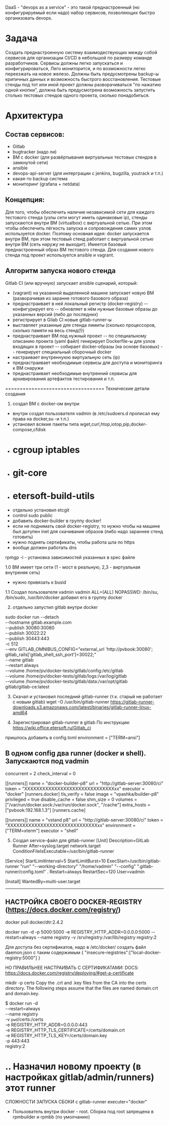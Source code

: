 DaaS - "devops as a service" - это такой преднастроенный (но конфигурируемый если надо) набор сервисов,
позволяющих быстро организовать devops.

Задача
======
Создать преднастроенную систему взаимодествующих между собой сервисов для организации CI/CD
в небольшой по размеру команде разработчиков. Сервисы должны легко запускаться и конфигурироваться,
Лего мониторится, и по возможности легко переезжать на новое железо.
Должны быть предусмотрены backup-ы критичных данных и возможность быстрого восстановления.
Тестовые стенды под тот или иной проект должны разворачиваться "по нажатию одной кнопки",
должна быть предусмотрена возможность запустить столько тестовых стендов одного проекта,
сколько понадобиться.

Архитектура
===========
Состав сервисов:
----------------
- Gitlab
- bugtracker (надо ли)
- ВМ c docker (для развёртывания виртуальных тестовых стендов в замкнутой сети)
- ansible
- devops-api-server (для интерграции с jenkins, bugzilla, youtrack и т.п.)
- какая-то backup система
- мониторинг (grafana + netdata)

Концепция:
----------
Для того, чтобы обеспечить наличие независимой сети для каждого тестового стенда (узлы сети могут иметь одинаковые ip), 
стенды запускаются внутри ВМ (virtualbox) с виртуальной сетью. При этом чтобы обеспечить лёгкость запуска и сопровождения
самих узлов используется docker. Поэтому основная идея: docker запускается внутри ВМ, при этом тестовый стенд
работает с виртуальной сетью внутри ВМ (сеть наружу не выходит). 
Имеется базовый преднастроенный образ ВМ тестового стенда. Для создания нового стенда под проект используется
ansible и vagrant. 

Алгоритм запуска нового стенда
-------------------------------
Gitlab CI (или вручную) запускает ansible сценарий, который:
- (vagrant) на указанной выделенной машине запускает новую ВМ (разворачивая из заранне готового базового образа)
- преднастраивает в ней локальный регистр (docker-registry)
-- конфигурирует его
-- обновляет в нём нужные базовые образы до указанных версий (либо до последних)
- регистрирует в Gilab CI новые gitlab-runner-ы
- выставляет указанные для стенда лимиты (сколько процессоров, сколько памяти на весь стенд(!))
- преднастраивает ВМ под нужный проект
-- по специальному описанию проекта (yaml файл) генерирует Dockerfile-ы для узлов входящих в проект
-- собирает docker-образы (на основе базовых)
-- генерирует специальный сборочный docker
- настраивает внутреннуюю виртуальную сеть (ip) 
- преднастраивает необходимые сервисы для доступа и мониторинга к ВМ снаружи
- преднастраивает необходимые внутренний сервисы для архивирования артефактов тестирования и т.п.



==================================
Технические детали создания

1. создал ВМ с docker-ом внутри
  - внутри создал пользователя vadmin (в /etc/sudoers.d прописал ему права на docker,su -и т.п.)
  - установил всякие пакеты типа wget,curl,htop,iotop,pip,docker-compose,cfdisk
  - # cgroup iptables
  - # git-core
  - # etersoft-build-utils
  - отдельно установил etcgit 
  - control sudo public
  - добавить docker-builder в группу docker!
  - если не поднимать свой docker-registry, то нужно чтобы на машине был дотупен inet для скачивания образов
  (либо надо зараннее стенд готовить)
  - нужно поднять сертификаты, чтобы работа шла по https
  - вообще должен работать dns

  rpmgp -i - установка зависимостей указанных в spec файле
 
1.0 ВМ имеет три сети (1 - мост в реальную, 2,3 - виртуальная внутреняя сеть)
 - нужно привязать к busid
 
1.1 Создал пользователя vadmin
vadmin ALL=(ALL) NOPASSWD: /bin/su, /bin/sudo, /usr/bin/docker
добавил его в группу docker

2. отдельно запустил gitlab внутри docker

sudo docker run --detach \
    --hostname gitlab.example.com \
    --publish 30080:30080 \
    --publish 30022:22 \
    --publish 30443:443 \
    -c 512 \
    --env GITLAB_OMNIBUS_CONFIG="external_url 'http://pvbook:30080'; gitlab_rails['gitlab_shell_ssh_port']=30022;" \
    --name gitlab \
    --restart always \
    --volume /home/pv/docker-tests/gitlab/config:/etc/gitlab \
    --volume /home/pv/docker-tests/gitlab/logs:/var/log/gitlab \
    --volume /home/pv/docker-tests/gitlab/data:/var/opt/gitlab \
    gitlab/gitlab-ce:latest

    
3. Скачал и установил последний gitlab-runner (т.к. старый не работает с новым gitlab)
wget -O /usr/bin/gitlab-runner https://gitlab-runner-downloads.s3.amazonaws.com/latest/binaries/gitlab-runner-linux-amd64

4. Зарегистрировал gitlab-runner в gitlab
По инструкции: https://wiki.office.etersoft.ru/Gitlab_ci

пришлось добавить в config.toml
environment = ["TERM=ansi"]

В одном config два runner (docker и shell). Запускаются под vadmin
-------------------------------------------------------------------
concurrent = 2
check_interval = 0

[[runners]]
  name = "docker-builder-p8"
  url = "http://gitlab-server:30080/ci"
  token = "XXXXXXXXXXXXXXXXXXXXXXXXXXXXXXxx"
  executor = "docker"
  [runners.docker]
     tls_verify = false
     image = "vpashka/builder-p8"
     privileged = true
     disable_cache = false
     shm_size = 0
     volumes = ["/var/run/docker.sock:/var/run/docker.sock", "/cache"]
     extra_hosts = ["pvbook:192.168.1.3"]
  [runners.cache]

[[runners]]
  name = "vstand p8"
  url = "http://gitlab-server:30080/ci"
  token = "XXXXXXXXXXXXXXXXXXXXXXXXXXXXXXxx"
  environment = ["TERM=xterm"]
  executor = "shell"


5. Создал service-файл для gitlab-runner
[Unit]
Description=GitLab Runner
After=syslog.target network.target
ConditionFileIsExecutable=/usr/bin/gitlab-runner

[Service]
StartLimitInterval=5
StartLimitBurst=10
ExecStart=/usr/bin/gitlab-runner "run" "--working-directory" "/home/vadmin" "--config" ".gitlab-runner/config.toml"
.
Restart=always
RestartSec=120
User=vadmin

[Install]
WantedBy=multi-user.target

-----------------------------------------------------
НАСТРОЙКА СВОЕГО DOCKER-REGISTRY (https://docs.docker.com/registry/)
-----------------------------------------------------
docker pull docker/dtr:2.4.2

docker run -d -p 5000:5000 -e REGISTRY_HTTP_ADDR=0.0.0.0:5000 --restart=always --name registry -v /srv/registry:/var/lib/registry registry:2

Для доступа без сертификатов,
надо в /etc/docker/ создать файл daemon.json с таким содержимым
{ "insecure-registries":["local-docker-registry:5000"] }


НО ПРАВИЛЬНЕЕ НАСТРАИВАТЬ С СЕРТИФИКАТАМИ:
DOCS: https://docs.docker.com/registry/deploying/#get-a-certificate

mkdir -p certs
Copy the .crt and .key files from the CA into the certs directory. 
The following steps assume that the files are named domain.crt and domain.key.

$ docker run -d \
  --restart=always \
  --name registry \
  -v `pwd`/certs:/certs \
  -e REGISTRY_HTTP_ADDR=0.0.0.0:443 \
  -e REGISTRY_HTTP_TLS_CERTIFICATE=/certs/domain.crt \
  -e REGISTRY_HTTP_TLS_KEY=/certs/domain.key \
  -p 443:443 \
  registry:2
 

.. Назначил новому проекту (в настройках gitlab/admin/runners) этот runner
========================================================================================
СЛОЖНОСТИ ЗАПУСКА СБОКИ c gitlab-runner executer="docker"
- Пользователь внутри docker - root. Сборка под root запрещена в rpmbuilder и rpmbb (по умолчанию)
